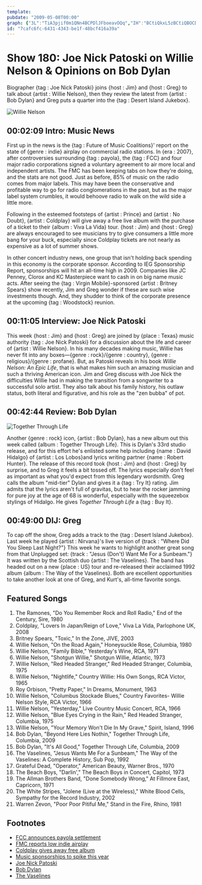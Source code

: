 ```yaml
---
template: 
pubdate: "2009-05-08T00:00"
graph: {"3L":"TiA3pjif0m1QNn4BCPDlJFboeavOQq","IH":"BCtiQkxL5zBCtiQBOCD7","1Z8":"BGCISozT8D97qipBGCISBGCISdhnxe","29O":"BJOUyqYVo9BJOUyg8cEOBKZF6g8cEOBJOUyonAYBBKH60onAYB"}
id: "7cafc6fc-6431-4343-be1f-48bcf416a39a"
---
```






# Show 180: Joe Nick Patoski on Willie Nelson & Opinions on Bob Dylan

Biographer {tag : Joe Nick Patoski} joins {host : Jim} and {host : Greg} to talk about {artist : Willie Nelson}, then they review the latest from {artist : Bob Dylan} and Greg puts a quarter into the {tag : Desert Island Jukebox}.

![Willie Nelson](https://static.soundopinions.org/images/2009/willie.jpg)



## 00:02:09 Intro: Music News

First up in the news is the {tag : Future of Music Coalitions}' report on the state of {genre : indie} airplay on commercial radio stations. In {era : 2007}, after controversies surrounding {tag : payola}, the {tag : FCC} and four major radio corporations signed a voluntary agreement to air more local and independent artists. The FMC has been keeping tabs on how they're doing, and the stats are not good. Just as before, 85% of music on the radio comes from major labels. This may have been the conservative and profitable way to go for radio conglomerations in the past, but as the major label system crumbles, it would behoove radio to walk on the wild side a little more.

Following in the esteemed footsteps of {artist : Prince} and {artist : No Doubt}, {artist : Coldplay} will give away a free live album with the purchase of a ticket to their {album : Viva La Vida} tour. {host : Jim} and {host : Greg} are always encouraged to see musicians try to give consumers a little more bang for your buck, especially since Coldplay tickets are not nearly as expensive as a lot of summer shows.

In other concert industry news, one group that isn't holding back spending in this economy is the corporate sponsor. According to IEG Sponsorship Report, sponsorships will hit an all-time high in 2009. Companies like JC Penney, Clorox and KC Masterpiece want to cash in on big name music acts. After seeing the {tag : Virgin Mobile}-sponsored {artist : Britney Spears} show recently, Jim and Greg wonder if these are such wise investments though. And, they shudder to think of the corporate presence at the upcoming {tag : Woodstock} reunion.



## 00:11:05 Interview: Joe Nick Patoski

This week {host : Jim} and {host : Greg} are joined by {place : Texas} music authority {tag : Joe Nick Patoski} for a discussion about the life and career of {artist : Willie Nelson}. In his many decades making music, Willie has never fit into any boxes—{genre : rock}/{genre : country}, {genre : religious}/{genre : profane}. But, as Patoski reveals in his book *Willie Nelson: An Epic Life*, that is what makes him such an amazing musician and such a thriving American icon. Jim and Greg discuss with Joe Nick the difficulties Willie had in making the transition from a songwriter to a successful solo artist. They also talk about his family history, his outlaw status, both literal and figurative, and his role as the "zen bubba" of pot.



## 00:42:44 Review: Bob Dylan

![Together Through Life](https://static.soundopinions.org/assets/180/1Z80.jpg)

Another {genre : rock} icon, {artist : Bob Dylan}, has a new album out this week called {album : Together Through Life}. This is Dylan's 33rd studio release, and for this effort he's enlisted some help including {name : David Hidalgo} of {artist : Los Lobos}and lyrics writing partner {name : Robert Hunter}. The release of this record took {host : Jim} and {host : Greg} by surprise, and to Greg it feels a bit tossed off. The lyrics especially don't feel as important as what you'd expect from this legendary wordsmith. Greg calls the album "mid-tier" Dylan and gives it a {tag : Try It} rating. Jim admits that the lyrics aren't full of gravitas, but to hear the rocker jamming for pure joy at the age of 68 is wonderful, especially with the squeezebox stylings of Hidalgo. He gives *Together Through Life* a {tag : Buy It}.



## 00:49:00 DIJ: Greg

To cap off the show, Greg adds a track to the {tag : Desert Island Jukebox}. Last week he played {artist : Nirvana}'s live version of {track : "Where Did You Sleep Last Night?"} This week he wants to highlight another great song from that Unplugged set: {track : "Jesus (Don't) Want Me For a Sunbeam."} It was written by the Scottish duo {artist : The Vaselines}. The band has headed out on a new {place : US} tour and re-released their acclaimed 1992 album {album : The Way of the Vaselines}. Both are excellent opportunities to take another look at one of Greg, and Kurt's, all-time favorite songs.



## Featured Songs

1. The Ramones, "Do You Remember Rock and Roll Radio," End of the Century, Sire, 1980
2. Coldplay, "Lovers In Japan/Reign of Love," Viva La Vida, Parlophone UK, 2008
3. Britney Spears, "Toxic," In the Zone, JIVE, 2003
4. Willie Nelson, "On the Road Again," Honeysuckle Rose, Columbia, 1980
5. Willie Nelson, "Family Bible," Yesterday's Wine, RCA, 1971
6. Willie Nelson, "Shotgun Willie," Shotgun Willie, Atlantic, 1973
7. Willie Nelson, "Red Headed Stranger," Red Headed Stranger, Columbia, 1975
8. Willie Nelson, "Nightlife," Country Willie: His Own Songs, RCA Victor, 1965
9. Roy Orbison, "Pretty Paper," In Dreams, Monument, 1963
10. Willie Nelson, "Columbus Stockade Blues," Country Favorites- Willie Nelson Style, RCA Victor, 1966
11. Willie Nelson, "Yesterday," Live Country Music Concert, RCA, 1966
12. Willie Nelson, "Blue Eyes Crying in the Rain," Red Headed Stranger, Columbia, 1975
13. Willie Nelson, "Your Memory Won't Die In My Grave," Spirit, Island, 1996
14. Bob Dylan, "Beyond Here Lies Nothin," Together Through Life, Columbia, 2009
15. Bob Dylan, "It's All Good," Together Through Life, Columbia, 2009
16. The Vaselines, "Jesus Wants Me For a Sunbeam," The Way of the Vaselines: A Complete History, Sub Pop, 1992
17. Grateful Dead, "Operator," American Beauty, Warner Bros., 1970
18. The Beach Boys, "Darlin'," The Beach Boys in Concert, Capitol, 1973
19. The Allman Brothers Band, "Done Somebody Wrong," At Fillmore East, Capricorn, 1971
20. The White Stripes, "Jolene (Live at the Wireless)," White Blood Cells, Sympathy for the Record Industry, 2002
21. Warren Zevon, "Poor Poor Pitiful Me," Stand in the Fire, Rhino, 1981



## Footnotes

- [FCC announces payola settlement](http://www.npr.org/templates/story/story.php?storyId=9521092)
- [FMC reports low indie airplay](http://www.billboard.com/biz/articles/news/indies/1271198/future-of-music-coalition-reports-grim-airplay-data)
- [Coldplay gives away free album](http://news.bbc.co.uk/2/hi/entertainment/8028478.stm)
- [Music sponsorships to spike this year](http://www.billboard.com/biz/articles/news/branding/1271261/study-music-sponsorships-to-hit-new-high-in-2009)
- [Joe Nick Patoski](http://joenickp.com/)
- [Bob Dylan](http://www.bobdylan.com/us/home)
- [The Vaselines](https://www.facebook.com/The-Vaselines-1440429052880758/)